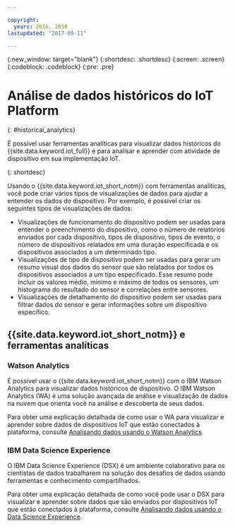 ```yaml
---

copyright:
  years: 2016, 2018
lastupdated: "2017-09-11"

---
```


{:new_window: target="blank"}
{:shortdesc: .shortdesc}
{:screen: .screen}
{:codeblock: .codeblock}
{:pre: .pre}


# Análise de dados históricos do IoT Platform
{: #historical_analytics}  

É possível usar ferramentas analíticas para visualizar dados históricos do
{{site.data.keyword.iot_full}} e para analisar e aprender com atividade de
dispositivo em sua implementação IoT.

{: shortdesc}

Usando o {{site.data.keyword.iot_short_notm}} com ferramentas analíticas,
você pode criar vários tipos de visualizações de dados para ajudar a entender os dados do
dispositivo. Por exemplo, é possível criar os seguintes tipos de visualizações de dados:

 - Visualizações de funcionamento do dispositivo podem ser usadas para entender o preenchimento do dispositivo, como o número de relatórios enviados por cada dispositivo, tipos de dispositivo, tipos de evento, o número de dispositivos relatados em uma duração especificada e os dispositivos associados a um determinado tipo.
 - Visualizações de tipo de dispositivo podem ser usadas para gerar um resumo
visual dos dados do sensor que são relatados por todos os dispositivos associados a um
tipo especificado. Esse resumo pode incluir os valores médio, mínimo e máximo de todos os
sensores, um histograma do resultado do sensor e correlações entre sensores.
 - Visualizações de detalhamento do dispositivo podem ser usadas para filtrar
dados do sensor e gerar informações sobre um dispositivo específico.

## {{site.data.keyword.iot_short_notm}} e ferramentas analíticas

### Watson Analytics

É possível usar o {{site.data.keyword.iot_short_notm}} com o IBM Watson
Analytics para visualizar dados históricos de dispositivo. O IBM Watson Analytics (WA) é
uma solução avançada de análise e visualização de dados na nuvem que orienta você na
análise e descoberta de seus dados.
 
Para obter uma explicação detalhada de como usar o WA para visualizar e aprender
sobre dados de dispositivos IoT que estão conectados à plataforma, consulte
[Analisando dados usando o Watson Analytics](analyzing_with_WA.html).
 
### IBM Data Science Experience

O IBM Data Science Experience (DSX) é um ambiente colaborativo para os cientistas
de dados trabalharem na solução dos desafios de dados usando ferramentas e conhecimento
compartilhados. 

Para obter uma explicação detalhada de como você pode usar o DSX para visualizar e aprender sobre dados que são enviados por dispositivos IoT que estão conectados à plataforma, consulte [Analisando dados usando o Data Science Experience](analyzing_with_DSX.html).
